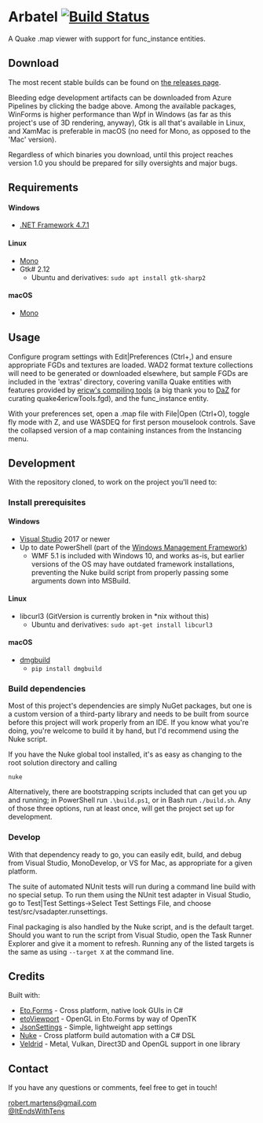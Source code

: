 
  Arbatel [![Build Status](https://dev.azure.com/robertmartens0491/Arbatel/_apis/build/status/ItEndsWithTens.Arbatel?branchName=master)](https://dev.azure.com/robertmartens0491/Arbatel/_build/latest?definitionId=1&branchName=master)
  =======

  A Quake .map viewer with support for func_instance entities.

  ## Download
  The most recent stable builds can be found on [the releases page](https://github.com/ItEndsWithTens/Arbatel/releases).
  
  Bleeding edge development artifacts can be downloaded from Azure Pipelines by clicking the badge above. Among the available packages, WinForms is higher performance than Wpf in Windows (as far as this project's use of 3D rendering, anyway), Gtk is all that's available in Linux, and XamMac is preferable in macOS (no need for Mono, as opposed to the 'Mac' version).

  Regardless of which binaries you download, until this project reaches version 1.0 you should be prepared for silly oversights and major bugs.



  ## Requirements
  
  #### Windows
  - [.NET Framework 4.7.1](https://dotnet.microsoft.com/download)

  #### Linux
  - [Mono](https://www.mono-project.com/download/stable/#download-lin)
  - Gtk# 2.12
    - Ubuntu and derivatives: `sudo apt install gtk-sharp2`

  #### macOS
  - [Mono](https://www.mono-project.com/download/stable/#download-mac)



  ## Usage

  Configure program settings with Edit|Preferences (Ctrl+,) and ensure appropriate FGDs and textures are loaded. WAD2 format texture collections will need to be generated or downloaded elsewhere, but sample FGDs are included in the 'extras' directory, covering vanilla Quake entities with features provided by [ericw's compiling tools](http://ericwa.github.io/ericw-tools/) (a big thank you to [DaZ](https://twitter.com/tdDaz) for curating quake4ericwTools.fgd), and the func_instance entity.
  
  With your preferences set, open a .map file with File|Open (Ctrl+O), toggle fly mode with Z, and use WASDEQ for first person mouselook controls. Save the collapsed version of a map containing instances from the Instancing menu.



  ## Development

  With the repository cloned, to work on the project you'll need to:

  ### Install prerequisites

  #### Windows
  - [Visual Studio](https://visualstudio.microsoft.com/vs/community/) 2017 or newer
  - Up to date PowerShell (part of the [Windows Management Framework](https://docs.microsoft.com/en-us/powershell/wmf/overview))
    - WMF 5.1 is included with Windows 10, and works as-is, but earlier versions of the OS may have outdated framework installations, preventing the Nuke build script from properly passing some arguments down into MSBuild.

  #### Linux
  - libcurl3 (GitVersion is currently broken in *nix without this)
    - Ubuntu and derivatives: `sudo apt-get install libcurl3`

  #### macOS
  - [dmgbuild](https://github.com/al45tair/dmgbuild)
    - `pip install dmgbuild`

  ### Build dependencies

  Most of this project's dependencies are simply NuGet packages, but one is a custom version of a third-party library and needs to be built from source before this project will work properly from an IDE. If you know what you're doing, you're welcome to build it by hand, but I'd recommend using the Nuke script.

  If you have the Nuke global tool installed, it's as easy as changing to the root solution directory and calling
  ```Shell
  nuke
  ```

  Alternatively, there are bootstrapping scripts included that can get you up and running; in PowerShell run `.\build.ps1`, or in Bash run `./build.sh`. Any of those three options, run at least once, will get the project set up for development.

  ### Develop
  
  With that dependency ready to go, you can easily edit, build, and debug from Visual Studio, MonoDevelop, or VS for Mac, as appropriate for a given platform.

  The suite of automated NUnit tests will run during a command line build with no special setup. To run them using the NUnit test adapter in Visual Studio, go to Test|Test Settings->Select Test Settings File, and choose test/src/vsadapter.runsettings.

  Final packaging is also handled by the Nuke script, and is the default target. Should you want to run the script from Visual Studio, open the Task Runner Explorer and give it a moment to refresh. Running any of the listed targets is the same as using `--target X` at the command line.



  ## Credits

  Built with:
  - [Eto.Forms](https://github.com/picoe/Eto) - Cross platform, native look GUIs in C#
  - [etoViewport](https://github.com/philstopford/etoViewport) - OpenGL in Eto.Forms by way of OpenTK
  - [JsonSettings](https://github.com/Nucs/JsonSettings) - Simple, lightweight app settings
  - [Nuke](https://nuke.build) - Cross platform build automation with a C# DSL
  - [Veldrid](https://veldrid.dev) - Metal, Vulkan, Direct3D and OpenGL support in one library



  ## Contact
  If you have any questions or comments, feel free to get in touch!

  robert.martens@gmail.com  
  [@ItEndsWithTens](https://twitter.com/ItEndsWithTens)
